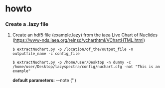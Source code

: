 # howto

### Create a .lazy file
1. Create an hdf5 file (example.lazy) from the iaea Live Chart of Nuclides (https://www-nds.iaea.org/relnsd/vcharthtml/VChartHTML.html)
   ```
   $ extractNuchart.py -p /location/of_the/output_file -n outputfile_name -c config_file 
   ```
   ```
   $ extractNuchart.py -p /home/user/Desktop -n dummy -c /home/user/Desktop/lazyspectra/config/nuchart.cfg -not "This is an example" 
   ```

   **default parameters:** --note ('')
